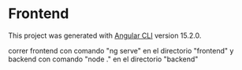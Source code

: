 # Frontend

This project was generated with [Angular CLI](https://github.com/angular/angular-cli) version 15.2.0.

correr frontend con comando "ng serve" en el directorio "frontend" y backend con comando "node ." en el directorio "backend"
